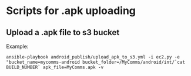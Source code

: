 # Scripts for .apk uploading

## Upload a .apk file to s3 bucket

Example:

```
ansible-playbook android_publish/upload_apk_to_s3.yml -i ec2.py -e "bucket_name=mycomms-android bucket_folder=/MyComms/android/int/`cat BUILD_NUMBER` apk_file=MyComms.apk -v
```
